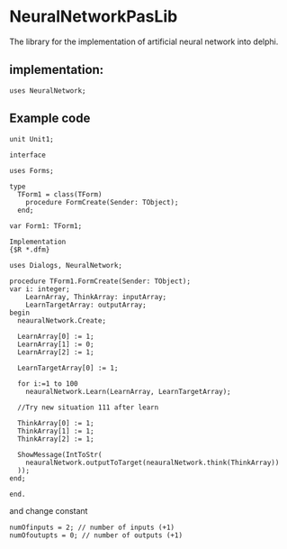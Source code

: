 # NeuralNetworkPasLib
The library for the implementation of artificial neural network into delphi.

## implementation:
```
uses NeuralNetwork;
```
## Example code  

```
unit Unit1;

interface

uses Forms;

type
  TForm1 = class(TForm)
    procedure FormCreate(Sender: TObject);
  end;

var Form1: TForm1;

Implementation
{$R *.dfm}

uses Dialogs, NeuralNetwork;

procedure TForm1.FormCreate(Sender: TObject);
var i: integer;
    LearnArray, ThinkArray: inputArray;
    LearnTargetArray: outputArray;
begin
  neauralNetwork.Create;
  
  LearnArray[0] := 1;
  LearnArray[1] := 0;
  LearnArray[2] := 1;
  
  LearnTargetArray[0] := 1;
  
  for i:=1 to 100
    neauralNetwork.Learn(LearnArray, LearnTargetArray);
  
  //Try new situation 111 after learn
  
  ThinkArray[0] := 1;
  ThinkArray[1] := 1;
  ThinkArray[2] := 1;
  
  ShowMessage(IntToStr(
    neauralNetwork.outputToTarget(neauralNetwork.think(ThinkArray))
  ));
end;

end.
```
and change constant
```
numOfinputs = 2; // number of inputs (+1)
numOfoutupts = 0; // number of outputs (+1)
```
